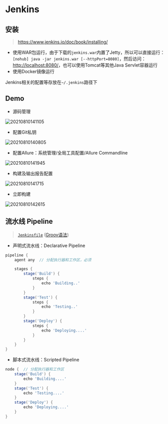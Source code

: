 # Jenkins

## 安装

> <https://www.jenkins.io/doc/book/installing/>

- 使用WAR包运行，由于下载的`jenkins.war`内置了Jetty，所以可以直接运行：`[nohub] java -jar jenkins.war [--httpPort=8080]`，然后访问：<http://localhost:8080/>，也可以使用Tomcat等其他Java Servlet容器运行
- 使用Docker镜像运行

Jenkins相关的配置等存放在`~/.jenkins`路径下

## Demo

- 源码管理

![20210810141105](http://image.zuoright.com/20210810141105.png)

- 配置Git私钥

![20210810140805](http://image.zuoright.com/20210810140805.png)

- 配置Allure：系统管理/全局工具配置/Allure Commandline

![20210810141945](http://image.zuoright.com/20210810141945.png)

- 构建及输出报告配置

![20210810141715](http://image.zuoright.com/20210810141715.png)

- 立即构建

![20210810142615](http://image.zuoright.com/20210810142615.png)

## 流水线 Pipeline

> [`Jenkinsfile`](https://www.jenkins.io/zh/doc/book/pipeline/jenkinsfile/) ([Groov语法](http://groovy-lang.org/))

- 声明式流水线：Declarative Pipeline

```groovy
pipeline {
    agent any  // 分配执行器和工作区，必须

    stages {
        stage('Build') {
            steps {
                echo 'Building..'
            }
        }
        stage('Test') {
            steps {
                echo 'Testing..'
            }
        }
        stage('Deploy') {
            steps {
                echo 'Deploying....'
            }
        }
    }
}
```

- 脚本式流水线：Scripted Pipeline

```groovy
node {  // 分配执行器和工作区
    stage('Build') {
        echo 'Building....'
    }
    stage('Test') {
        echo 'Testing....'
    }
    stage('Deploy') {
        echo 'Deploying....'
    }
}
```
